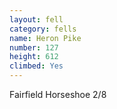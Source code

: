 ```yaml
---
layout: fell
category: fells
name: Heron Pike
number: 127
height: 612
climbed: Yes
---
```


Fairfield Horseshoe 2/8

